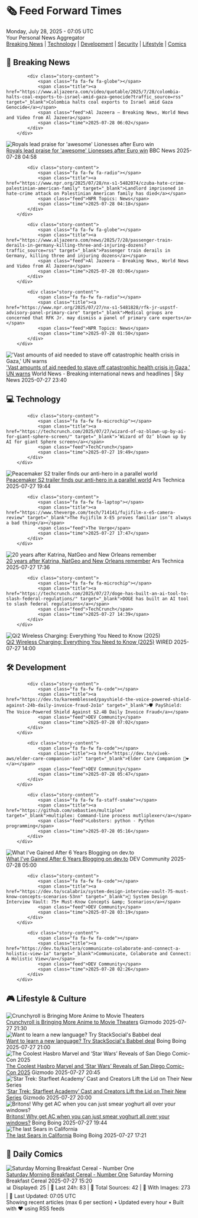 <!-- Processing 54 RSS feeds at 2025-07-28 07:04:56 UTC -->
<!-- Processing: XKCD -->
<!-- Processing: Penny Arcade -->
<!-- Processing: Cyanide & Happiness -->
<!-- Processing: Girl Genius -->
<!-- Processing: Dinosaur Comics -->
<!-- Processing: BBC Breaking News -->
<!-- Processing: Al Jazeera Breaking News -->
<!-- Processing: CBC News -->
<!-- Error processing https://rss.cbc.ca/lineup/topstories.xml: The read operation timed out -->
<!-- Processing: Reuters Top News -->
<!-- Processing: Associated Press Breaking -->
<!-- Processing: ABC News Breaking -->
<!-- Processing: TechCrunch -->
<!-- Processing: Ars Technica -->
<!-- Processing: WIRED -->
<!-- Processing: Slashdot -->
<!-- Processing: Dev.to -->
<!-- Processing: Phoronix Linux News -->
<!-- Processing: It's FOSS -->
<!-- Processing: OMG! Ubuntu -->
<!-- Processing: DistroWatch -->
<!-- Processing: Gizmodo -->
<!-- Processing: Boing Boing -->
<!-- Generated 3 new posts out of 22 feeds processed -->
<div class="newspaper-header">
    <h1 class="newspaper-title">🗞️ Feed Forward Times</h1>
    <div class="newspaper-date">Monday, July 28, 2025 - 07:05 UTC</div>
    <div class="newspaper-subtitle">Your Personal News Aggregator</div>
</div>

<div class="newspaper-nav">
    <a href="#breaking">Breaking News</a> |
    <a href="#tech">Technology</a> |
    <a href="#dev">Development</a> |
    <a href="#security">Security</a> |
    <a href="#lifestyle">Lifestyle</a> |
    <a href="#webcomics">Comics</a>
</div>

<div class="news-section breaking-news" id="breaking">
<h2 class="section-header">🚨 Breaking News</h2>
<div class="stories-container">
<div class="story">
            
            <div class="story-content">
                <span class="fa fa-fw fa-globe"></span>
                <span class="title"><a href="https://www.aljazeera.com/video/quotable/2025/7/28/colombia-halts-coal-exports-to-israel-amid-gaza-genocide?traffic_source=rss" target="_blank">Colombia halts coal exports to Israel amid Gaza Genocide</a></span>
                <span class="feed">Al Jazeera – Breaking News, World News and Video from Al Jazeera</span>
                <span class="time">2025-07-28 06:02</span>
            </div>
        </div>
<div class="story">
            <img src="https://ichef.bbci.co.uk/ace/standard/240/cpsprodpb/b10a/live/cc835020-6b32-11f0-b593-891ce1e0c83d.jpg" alt="Royals lead praise for &#x27;awesome&#x27; Lionesses after Euro win" class="story-image" loading="lazy" onerror="this.style.display='none'">
            <div class="story-content">
                <span class="fa fa-fw fa-flag"></span>
                <span class="title"><a href="https://www.bbc.com/news/articles/c5y03dyyvx2o" target="_blank">Royals lead praise for &#x27;awesome&#x27; Lionesses after Euro win</a></span>
                <span class="feed">BBC News</span>
                <span class="time">2025-07-28 04:58</span>
            </div>
        </div>
<div class="story">
            
            <div class="story-content">
                <span class="fa fa-fw fa-radio"></span>
                <span class="title"><a href="https://www.npr.org/2025/07/28/nx-s1-5482074/czuba-hate-crime-palestinian-american-family" target="_blank">Landlord imprisoned in hate-crime attack on Palestinian American family has died</a></span>
                <span class="feed">NPR Topics: News</span>
                <span class="time">2025-07-28 04:18</span>
            </div>
        </div>
<div class="story">
            
            <div class="story-content">
                <span class="fa fa-fw fa-globe"></span>
                <span class="title"><a href="https://www.aljazeera.com/news/2025/7/28/passenger-train-derails-in-germany-killing-three-and-injuring-dozens?traffic_source=rss" target="_blank">Passenger train derails in Germany, killing three and injuring dozens</a></span>
                <span class="feed">Al Jazeera – Breaking News, World News and Video from Al Jazeera</span>
                <span class="time">2025-07-28 03:06</span>
            </div>
        </div>
<div class="story">
            
            <div class="story-content">
                <span class="fa fa-fw fa-radio"></span>
                <span class="title"><a href="https://www.npr.org/2025/07/27/nx-s1-5481828/rfk-jr-uspstf-advisory-panel-primary-care" target="_blank">Medical groups are concerned that RFK Jr. may dismiss a panel of primary care experts</a></span>
                <span class="feed">NPR Topics: News</span>
                <span class="time">2025-07-28 01:50</span>
            </div>
        </div>
<div class="story">
            <img src="https://e3.365dm.com/25/07/1920x1080/skynews-palestinian-aid_6975674.jpg?20250728020954" alt="&#x27;Vast amounts of aid needed to stave off catastrophic health crisis in Gaza,&#x27; UN warns" class="story-image" loading="lazy" onerror="this.style.display='none'">
            <div class="story-content">
                <span class="fa fa-fw fa-satellite"></span>
                <span class="title"><a href="https://news.sky.com/story/israel-hamas-war-vast-amounts-of-aid-needed-to-stave-off-catastrophic-health-crisis-in-gaza-un-warns-13402838" target="_blank">&#x27;Vast amounts of aid needed to stave off catastrophic health crisis in Gaza,&#x27; UN warns</a></span>
                <span class="feed">World News - Breaking international news and headlines | Sky News</span>
                <span class="time">2025-07-27 23:40</span>
            </div>
        </div>
</div>
</div>
<div class="news-section tech-news" id="tech">
<h2 class="section-header">💻 Technology</h2>
<div class="stories-container">
<div class="story">
            
            <div class="story-content">
                <span class="fa fa-fw fa-microchip"></span>
                <span class="title"><a href="https://techcrunch.com/2025/07/27/wizard-of-oz-blown-up-by-ai-for-giant-sphere-screen/" target="_blank">‘Wizard of Oz’ blown up by AI for giant Sphere screen</a></span>
                <span class="feed">TechCrunch</span>
                <span class="time">2025-07-27 19:49</span>
            </div>
        </div>
<div class="story">
            <img src="https://cdn.arstechnica.net/wp-content/uploads/2025/07/peacemaker-500x500.jpg" alt="Peacemaker S2 trailer finds our anti-hero in a parallel world" class="story-image" loading="lazy" onerror="this.style.display='none'">
            <div class="story-content">
                <span class="fa fa-fw fa-cog"></span>
                <span class="title"><a href="https://arstechnica.com/culture/2025/07/peacemaker-s2-trailer-finds-our-anti-hero-in-a-parallel-world/" target="_blank">Peacemaker S2 trailer finds our anti-hero in a parallel world</a></span>
                <span class="feed">Ars Technica</span>
                <span class="time">2025-07-27 19:44</span>
            </div>
        </div>
<div class="story">
            
            <div class="story-content">
                <span class="fa fa-fw fa-laptop"></span>
                <span class="title"><a href="https://www.theverge.com/tech/714141/fujifilm-x-e5-camera-review" target="_blank">The Fujifilm X-E5 proves familiar isn’t always a bad thing</a></span>
                <span class="feed">The Verge</span>
                <span class="time">2025-07-27 17:47</span>
            </div>
        </div>
<div class="story">
            <img src="https://cdn.arstechnica.net/wp-content/uploads/2025/07/katrina10-500x500-1753213243.jpg" alt="20 years after Katrina, NatGeo and New Orleans remember" class="story-image" loading="lazy" onerror="this.style.display='none'">
            <div class="story-content">
                <span class="fa fa-fw fa-cog"></span>
                <span class="title"><a href="https://arstechnica.com/science/2025/07/20-years-after-katrina-natgeo-and-new-orleans-remember/" target="_blank">20 years after Katrina, NatGeo and New Orleans remember</a></span>
                <span class="feed">Ars Technica</span>
                <span class="time">2025-07-27 17:36</span>
            </div>
        </div>
<div class="story">
            
            <div class="story-content">
                <span class="fa fa-fw fa-microchip"></span>
                <span class="title"><a href="https://techcrunch.com/2025/07/27/doge-has-built-an-ai-tool-to-slash-federal-regulations/" target="_blank">DOGE has built an AI tool to slash federal regulations</a></span>
                <span class="feed">TechCrunch</span>
                <span class="time">2025-07-27 14:39</span>
            </div>
        </div>
<div class="story">
            <img src="https://media.wired.com/photos/688420d3d4153348a217c6ab/master/pass/What-is-Qi-2-Charging-Gear.png" alt="Qi2 Wireless Charging: Everything You Need to Know (2025)" class="story-image" loading="lazy" onerror="this.style.display='none'">
            <div class="story-content">
                <span class="fa fa-fw fa-bolt"></span>
                <span class="title"><a href="https://www.wired.com/story/what-is-qi2-wireless-charging/" target="_blank">Qi2 Wireless Charging: Everything You Need to Know (2025)</a></span>
                <span class="feed">WIRED</span>
                <span class="time">2025-07-27 14:00</span>
            </div>
        </div>
</div>
</div>
<div class="news-section dev-news" id="dev">
<h2 class="section-header">🛠️ Development</h2>
<div class="stories-container">
<div class="story">
            
            <div class="story-content">
                <span class="fa fa-fw fa-code"></span>
                <span class="title"><a href="https://dev.to/kareemblessed/payshield-the-voice-powered-shield-against-24b-daily-invoice-fraud-2o1o" target="_blank">🛡️ PayShield: The Voice-Powered Shield Against $2.4B Daily Invoice Fraud</a></span>
                <span class="feed">DEV Community</span>
                <span class="time">2025-07-28 07:02</span>
            </div>
        </div>
<div class="story">
            
            <div class="story-content">
                <span class="fa fa-fw fa-code"></span>
                <span class="title"><a href="https://dev.to/vivek-aws/elder-care-companion-io7" target="_blank">Elder Care Companion 🤖❤️</a></span>
                <span class="feed">DEV Community</span>
                <span class="time">2025-07-28 05:47</span>
            </div>
        </div>
<div class="story">
            
            <div class="story-content">
                <span class="fa fa-fw fa-staff-snake"></span>
                <span class="title"><a href="https://github.com/sebastien/multiplex" target="_blank">multiplex: Command-line process mutliplexer</a></span>
                <span class="feed">Lobsters: python - Python programming</span>
                <span class="time">2025-07-28 05:16</span>
            </div>
        </div>
<div class="story">
            <img src="https://media2.dev.to/dynamic/image/width=800%2Cheight=%2Cfit=scale-down%2Cgravity=auto%2Cformat=auto/https%3A%2F%2Fdev-to-uploads.s3.amazonaws.com%2Fuploads%2Fuser%2Fprofile_image%2F200521%2Fdc60b2f5-3a14-41dd-b35a-e0f621f126eb.jpg" alt="What I&#x27;ve Gained After 6 Years Blogging on dev.to" class="story-image" loading="lazy" onerror="this.style.display='none'">
            <div class="story-content">
                <span class="fa fa-fw fa-code"></span>
                <span class="title"><a href="https://dev.to/canro91/what-ive-gained-after-6-years-blogging-on-devto-4ife" target="_blank">What I&#x27;ve Gained After 6 Years Blogging on dev.to</a></span>
                <span class="feed">DEV Community</span>
                <span class="time">2025-07-28 05:00</span>
            </div>
        </div>
<div class="story">
            
            <div class="story-content">
                <span class="fa fa-fw fa-code"></span>
                <span class="title"><a href="https://dev.to/scalabrix/system-design-interview-vault-75-must-know-concepts-scenarios-53nn" target="_blank">🚀 System Design Interview Vault: 75+ Must-Know Concepts &amp; Scenarios</a></span>
                <span class="feed">DEV Community</span>
                <span class="time">2025-07-28 03:19</span>
            </div>
        </div>
<div class="story">
            
            <div class="story-content">
                <span class="fa fa-fw fa-code"></span>
                <span class="title"><a href="https://dev.to/kailera/communicate-colaborate-and-connect-a-holistic-view-1a" target="_blank">Communicate, Colaborate and Connect: A Holistic View</a></span>
                <span class="feed">DEV Community</span>
                <span class="time">2025-07-28 02:26</span>
            </div>
        </div>
</div>
</div>
<div class="news-section lifestyle-news" id="lifestyle">
<h2 class="section-header">🎮 Lifestyle & Culture</h2>
<div class="stories-container">
<div class="story">
            <img src="https://gizmodo.com/app/uploads/2025/07/overlordanime-sdcc.jpg" alt="Crunchyroll is Bringing More Anime to Movie Theaters" class="story-image" loading="lazy" onerror="this.style.display='none'">
            <div class="story-content">
                <span class="fa fa-fw fa-computer"></span>
                <span class="title"><a href="https://gizmodo.com/sdcc-2025-crunchyroll-anime-night-theates-2000635301" target="_blank">Crunchyroll is Bringing More Anime to Movie Theaters</a></span>
                <span class="feed">Gizmodo</span>
                <span class="time">2025-07-27 21:30</span>
            </div>
        </div>
<div class="story">
            <img src="https://i0.wp.com/boingboing.net/wp-content/uploads/2025/07/Babbel-Language-Learning-1.jpg?fit=1200%2C800&amp;quality=60&amp;ssl=1" alt="Want to learn a new language? Try StackSocial&#x27;s Babbel deal" class="story-image" loading="lazy" onerror="this.style.display='none'">
            <div class="story-content">
                <span class="fa fa-fw fa-arrow-right"></span>
                <span class="title"><a href="https://boingboing.net/2025/07/27/want-to-learn-a-new-language-try-stacksocials-babbel-deal.html" target="_blank">Want to learn a new language? Try StackSocial&#x27;s Babbel deal</a></span>
                <span class="feed">Boing Boing</span>
                <span class="time">2025-07-27 21:00</span>
            </div>
        </div>
<div class="story">
            <img src="https://gizmodo.com/app/uploads/2025/07/SDCC-2025-hasbro-marvel-legends-star-wars-reveals.jpg" alt="The Coolest Hasbro Marvel and ‘Star Wars’ Reveals of San Diego Comic-Con 2025" class="story-image" loading="lazy" onerror="this.style.display='none'">
            <div class="story-content">
                <span class="fa fa-fw fa-computer"></span>
                <span class="title"><a href="https://gizmodo.com/sdcc-2025-hasbro-marvel-legends-star-wars-black-series-2000635314" target="_blank">The Coolest Hasbro Marvel and ‘Star Wars’ Reveals of San Diego Comic-Con 2025</a></span>
                <span class="feed">Gizmodo</span>
                <span class="time">2025-07-27 20:45</span>
            </div>
        </div>
<div class="story">
            <img src="https://gizmodo.com/app/uploads/2025/07/starfleet.jpg" alt="‘Star Trek: Starfleet Academy’ Cast and Creators Lift the Lid on Their New Series" class="story-image" loading="lazy" onerror="this.style.display='none'">
            <div class="story-content">
                <span class="fa fa-fw fa-computer"></span>
                <span class="title"><a href="https://gizmodo.com/star-trek-starfleet-academy-sdcc-2025-panel-2000635137" target="_blank">‘Star Trek: Starfleet Academy’ Cast and Creators Lift the Lid on Their New Series</a></span>
                <span class="feed">Gizmodo</span>
                <span class="time">2025-07-27 20:00</span>
            </div>
        </div>
<div class="story">
            <img src="https://i0.wp.com/boingboing.net/wp-content/uploads/2025/07/shutterstock_1794706972.jpg?fit=1000%2C667&amp;quality=60&amp;ssl=1" alt="Britons! Why get AC when you can just smear yoghurt all over your windows?" class="story-image" loading="lazy" onerror="this.style.display='none'">
            <div class="story-content">
                <span class="fa fa-fw fa-arrow-right"></span>
                <span class="title"><a href="https://boingboing.net/2025/07/27/britons-why-get-ac-when-you-can-just-smear-yoghurt-all-over-your-windows.html" target="_blank">Britons! Why get AC when you can just smear yoghurt all over your windows?</a></span>
                <span class="feed">Boing Boing</span>
                <span class="time">2025-07-27 19:44</span>
            </div>
        </div>
<div class="story">
            <img src="https://i0.wp.com/boingboing.net/wp-content/uploads/2025/07/ratio3x2_960.webp?fit=960%2C640&amp;quality=55&amp;ssl=1" alt="The last Sears in California" class="story-image" loading="lazy" onerror="this.style.display='none'">
            <div class="story-content">
                <span class="fa fa-fw fa-arrow-right"></span>
                <span class="title"><a href="https://boingboing.net/2025/07/27/the-last-sears-in-california.html" target="_blank">The last Sears in California</a></span>
                <span class="feed">Boing Boing</span>
                <span class="time">2025-07-27 17:21</span>
            </div>
        </div>
</div>
</div>
<div class="news-section webcomics-section" id="webcomics">
<h2 class="section-header">🎨 Daily Comics</h2>
<div class="stories-container">
<div class="story">
            <img src="https://www.smbc-comics.com/comics/1753229771-20250709.png" alt="Saturday Morning Breakfast Cereal - Number One" class="story-image" loading="lazy" onerror="this.style.display='none'">
            <div class="story-content">
                <span class="fa fa-fw fa-smile"></span>
                <span class="title"><a href="https://www.smbc-comics.com/comic/number-one" target="_blank">Saturday Morning Breakfast Cereal - Number One</a></span>
                <span class="feed">Saturday Morning Breakfast Cereal</span>
                <span class="time">2025-07-27 15:20</span>
            </div>
        </div>
</div>
</div>

<div class="newspaper-footer">
    <div class="stats">
        📊 Displayed: 25 | 📅 Last 24h: 83 | 📡 Total Sources: 42 | 📸 With Images: 273 |
        🔄 Last Updated: 07:05 UTC
    </div>
    <div class="footer-note">
        Showing recent articles (max 6 per section) • Updated every hour • Built with ❤️ using RSS feeds
    </div>
</div>
